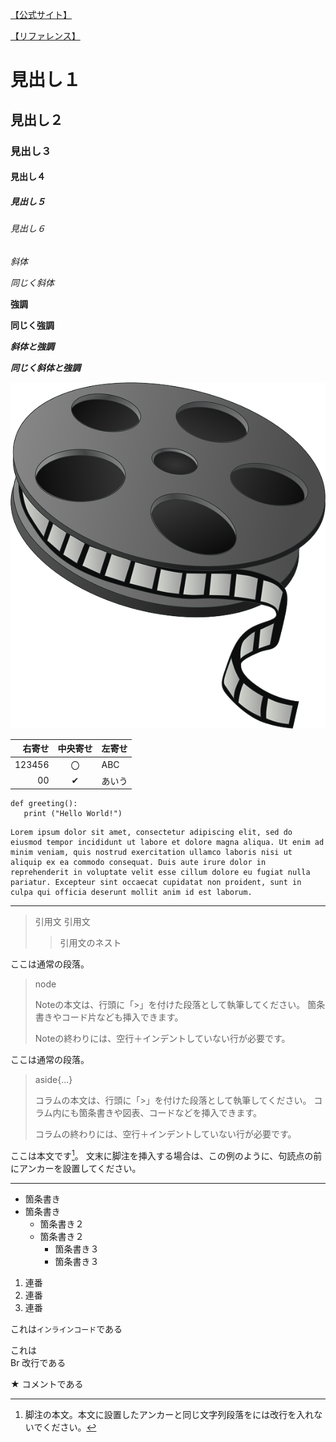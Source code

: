 

[【公式サイト】](https://gist.github.com/LambdaNote/0d33b7d8284a3c99cffd1a5aa83c115f)

[【リファレンス】](https://gist.github.com/mignonstyle/083c9e1651d7734f84c99b8cf49d57fa)



# 見出し１
## 見出し２
### 見出し３
#### 見出し４
##### 見出し５
###### 見出し６

*斜体*

_同じく斜体_

**強調**

__同じく強調__

***斜体と強調***

___同じく斜体と強調___

![サンプル画像](images/film-reel-147631_640.png)

| 右寄せ | 中央寄せ | 左寄せ |
| -----: | :------: | :----  |
| 123456 | 〇       | ABC   |
| 00     | ✔       | あいう |

```
def greeting():
   print ("Hello World!")
```

```{break="allow"}
Lorem ipsum dolor sit amet, consectetur adipiscing elit, sed do eiusmod tempor incididunt ut labore et dolore magna aliqua. Ut enim ad minim veniam, quis nostrud exercitation ullamco laboris nisi ut aliquip ex ea commodo consequat. Duis aute irure dolor in reprehenderit in voluptate velit esse cillum dolore eu fugiat nulla pariatur. Excepteur sint occaecat cupidatat non proident, sunt in culpa qui officia deserunt mollit anim id est laborum.
```

---

> 引用文
> 引用文
> 
> > 引用文のネスト

ここは通常の段落。

> node
>
> Noteの本文は、行頭に「>」を付けた段落として執筆してください。
> 箇条書きやコード片なども挿入できます。
>
> Noteの終わりには、空行＋インデントしていない行が必要です。

ここは通常の段落。

> aside{...}
>
> コラムの本文は、行頭に「>」を付けた段落として執筆してください。
> コラム内にも箇条書きや図表、コードなどを挿入できます。
>
> コラムの終わりには、空行＋インデントしていない行が必要です。

ここは本文です[^anchor]。
文末に脚注を挿入する場合は、この例のように、句読点の前にアンカーを設置してください。

[^anchor]: 脚注の本文。本文に設置したアンカーと同じ文字列段落をには改行を入れないでください。

---

* 箇条書き
* 箇条書き
   * 箇条書き２
   * 箇条書き２
      * 箇条書き３
      * 箇条書き３

1. 連番
2. 連番
3. 連番

これは`インラインコード`である

これは  
Br 改行である

★ コメントである
